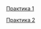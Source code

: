 [Практика 1](https://github.com/Yamaha12347/SPO/blob/main/PR_1/PR_1.js)

[Практика 2](https://github.com/Yamaha12347/SPO/blob/main/PR_2/PR_2.html)
